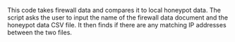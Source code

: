 This code takes firewall data and compares it to local honeypot data. The script asks the user to input the name of the firewall data document and the honeypot data CSV file. It then finds if there are any matching IP addresses between the two files.
